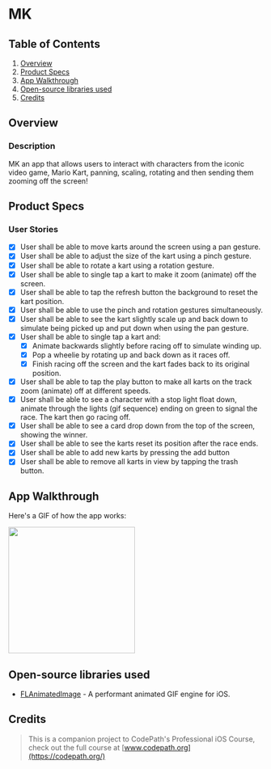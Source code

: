 # MK

## Table of Contents
1. [Overview](#Overview)
2. [Product Specs](#Product-Specs)
3. [App Walkthrough](#App-Walkthrough)
4. [Open-source libraries used](#Open-source-libraries-used)
5. [Credits](#Credits)

## Overview
### Description

MK an app that allows users to interact with characters from the iconic video game, Mario Kart, panning, scaling, rotating and then sending them zooming off the screen!

## Product Specs
### User Stories

- [X] User shall be able to move karts around the screen using a pan gesture.
- [X] User shall be able to adjust the size of the kart using a pinch gesture.
- [X] User shall be able to rotate a kart using a rotation gesture.
- [X] User shall be able to single tap a kart to make it zoom (animate) off the screen.
- [X] User shall be able to tap the refresh button the background to reset the kart position.
- [X] User shall be able to use the pinch and rotation gestures simultaneously.
- [X] User shall be able to see the kart slightly scale up and back down to simulate being picked up and put down when using the pan gesture.
- [X] User shall be able to single tap a kart and:
  - [X] Animate backwards slightly before racing off to simulate winding up.
  - [X] Pop a wheelie by rotating up and back down as it races off.
  - [X] Finish racing off the screen and the kart fades back to its original position.
- [X] User shall be able to tap the play button to make all karts on the track zoom (animate) off at different speeds.
- [X] User shall be able to see a character with a stop light float down, animate through the lights (gif sequence) ending on green to signal the race. The kart then go racing off.
- [X] User shall be able to see a card drop down from the top of the screen, showing the winner.
- [X] User shall be able to see the karts reset its position after the race ends.
- [X] User shall be able to add new karts by pressing the add button
- [X] User shall be able to remove all karts in view by tapping the trash button.

## App Walkthrough

Here's a GIF of how the app works:

<img src="https://user-images.githubusercontent.com/35745973/82162282-298ef480-9858-11ea-94e7-fee1bd0fd8ef.gif" width=250><br>

## Open-source libraries used

- [FLAnimatedImage](https://github.com/Flipboard/FLAnimatedImage) - A performant animated GIF engine for iOS.

## Credits

>This is a companion project to CodePath's Professional iOS Course, check out the full course at [www.codepath.org](https://codepath.org/)
